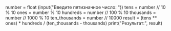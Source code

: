 number = float (input("Введите пятизначное число: "))
tens = number // 10 % 10
ones = number % 10
hundreds = number // 100 % 10
thousands = number // 1000 % 10
ten_thousands = number // 10000
result = (tens ** ones) * hundreds / (ten_thousands - thousands)
print("Результат:", result)
